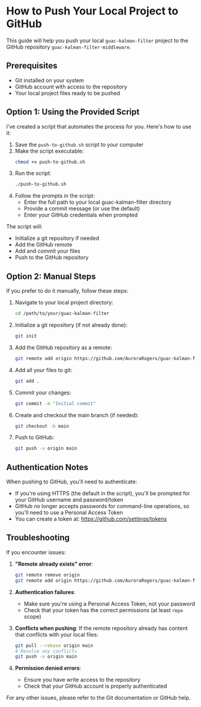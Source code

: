 # How to Push Your Local Project to GitHub

This guide will help you push your local `guac-kalman-filter` project to the GitHub repository `guac-kalman-filter-middleware`.

## Prerequisites

- Git installed on your system
- GitHub account with access to the repository
- Your local project files ready to be pushed

## Option 1: Using the Provided Script

I've created a script that automates the process for you. Here's how to use it:

1. Save the `push-to-github.sh` script to your computer
2. Make the script executable:
   ```bash
   chmod +x push-to-github.sh
   ```
3. Run the script:
   ```bash
   ./push-to-github.sh
   ```
4. Follow the prompts in the script:
   - Enter the full path to your local guac-kalman-filter directory
   - Provide a commit message (or use the default)
   - Enter your GitHub credentials when prompted

The script will:
- Initialize a git repository if needed
- Add the GitHub remote
- Add and commit your files
- Push to the GitHub repository

## Option 2: Manual Steps

If you prefer to do it manually, follow these steps:

1. Navigate to your local project directory:
   ```bash
   cd /path/to/your/guac-kalman-filter
   ```

2. Initialize a git repository (if not already done):
   ```bash
   git init
   ```

3. Add the GitHub repository as a remote:
   ```bash
   git remote add origin https://github.com/AuroraRogers/guac-kalman-filter-middleware.git
   ```

4. Add all your files to git:
   ```bash
   git add .
   ```

5. Commit your changes:
   ```bash
   git commit -m "Initial commit"
   ```

6. Create and checkout the main branch (if needed):
   ```bash
   git checkout -b main
   ```

7. Push to GitHub:
   ```bash
   git push -u origin main
   ```

## Authentication Notes

When pushing to GitHub, you'll need to authenticate:

- If you're using HTTPS (the default in the script), you'll be prompted for your GitHub username and password/token
- GitHub no longer accepts passwords for command-line operations, so you'll need to use a Personal Access Token
- You can create a token at: https://github.com/settings/tokens

## Troubleshooting

If you encounter issues:

1. **"Remote already exists" error**:
   ```bash
   git remote remove origin
   git remote add origin https://github.com/AuroraRogers/guac-kalman-filter-middleware.git
   ```

2. **Authentication failures**:
   - Make sure you're using a Personal Access Token, not your password
   - Check that your token has the correct permissions (at least `repo` scope)

3. **Conflicts when pushing**:
   If the remote repository already has content that conflicts with your local files:
   ```bash
   git pull --rebase origin main
   # Resolve any conflicts
   git push -u origin main
   ```

4. **Permission denied errors**:
   - Ensure you have write access to the repository
   - Check that your GitHub account is properly authenticated

For any other issues, please refer to the Git documentation or GitHub help.